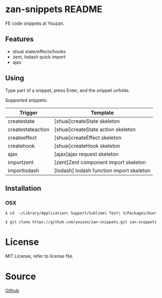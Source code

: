 # zan-snippets README

FE code snippets at Youzan.

## Features

* shuai state/effects/hooks
* zent, lodash quick import
* ajax

## Using

Type part of a snippet, press Enter, and the snippet unfolds.

Supported snippets:

| Trigger  | Template |
| ------------- | ------------- |
| createstate  | [shuai]createState skeleton |
| createstateaction | [shuai]createState action skeleton  |
| createeffect | [shuai]createEffect skeleton |
| createhook | [shuai]createHook skeleton |
| ajax | [ajax]ajax request skeleton |
| importzent | [zent]Zent component import skeleton |
| importlodash | [lodash] lodash function import skeleton |

## Installation

### OSX

```
$ cd  ~/Library/Application\ Support/Sublime\ Text\ 3/Packages/User

$ git clone https://github.com/youzan/zan-snippets.git zan-snippets

```

# License

MIT License, refer to license file.

# Source

[Github](https://github.com/youzan/zan-snippets)
